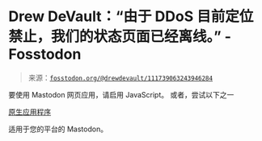 <!--yml

类别：未分类

日期：2024 年 05 月 27 日 14:40:39

-->

# Drew DeVault：“由于 DDoS 目前定位禁止，我们的状态页面已经离线。” - Fosstodon

> 来源：[`fosstodon.org/@drewdevault/111739063243946284`](https://fosstodon.org/@drewdevault/111739063243946284)

要使用 Mastodon 网页应用，请启用 JavaScript。 或者，尝试以下之一

[原生应用程序](https://joinmastodon.org/apps)

适用于您的平台的 Mastodon。
